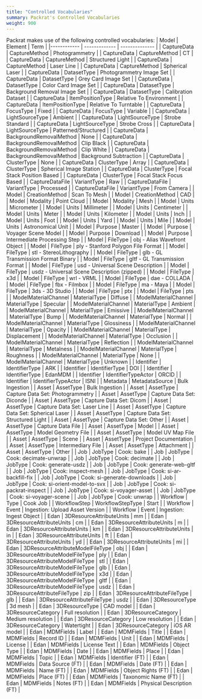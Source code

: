 ```yaml
---
title: "Controlled Vocabularies"
summary: Packrat's Controlled Vocabularies
weight: 900
---
```


Packrat makes use of the following controlled vocabularies:
|    Model    |    Element    |      Term      |
|------------ | ------------- | -------------- |
| CaptureData | CaptureMethod | Photogrammetry |
| CaptureData | CaptureMethod | CT |
| CaptureData | CaptureMethod | Structured Light |
| CaptureData | CaptureMethod | Laser Line |
| CaptureData | CaptureMethod | Spherical Laser |
| CaptureData | DatasetType | Photogrammetry Image Set |
| CaptureData | DatasetType | Grey Card Image Set |
| CaptureData | DatasetType | Color Card Image Set |
| CaptureData | DatasetType | Background Removal Image Set |
| CaptureData | DatasetType | Calibration Dataset |
| CaptureData | ItemPositionType | Relative To Environment |
| CaptureData | ItemPositionType | Relative To Turntable |
| CaptureData | FocusType | Fixed |
| CaptureData | FocusType | Variable |
| CaptureData | LightSourceType | Ambient |
| CaptureData | LightSourceType | Strobe Standard |
| CaptureData | LightSourceType | Strobe Cross |
| CaptureData | LightSourceType | Patterned/Structured |
| CaptureData | BackgroundRemovalMethod | None |
| CaptureData | BackgroundRemovalMethod | Clip Black |
| CaptureData | BackgroundRemovalMethod | Clip White |
| CaptureData | BackgroundRemovalMethod | Background Subtraction |
| CaptureData | ClusterType | None |
| CaptureData | ClusterType | Array |
| CaptureData | ClusterType | Spherical Image Station |
| CaptureData | ClusterType | Focal Stack Position Based |
| CaptureData | ClusterType | Focal Stack Focus Based |
| CaptureDataFile | VariantType | Raw |
| CaptureDataFile | VariantType | Processed |
| CaptureDataFile | VariantType | From Camera |
| Model | CreationMethod | Scan To Mesh |
| Model | CreationMethod | CAD |
| Model | Modality | Point Cloud |
| Model | Modality | Mesh |
| Model | Units | Micrometer |
| Model | Units | Millimeter |
| Model | Units | Centimeter |
| Model | Units | Meter |
| Model | Units | Kilometer |
| Model | Units | Inch |
| Model | Units | Foot |
| Model | Units | Yard |
| Model | Units | Mile |
| Model | Units | Astronomical Unit |
| Model | Purpose | Master |
| Model | Purpose | Voyager Scene Model |
| Model | Purpose | Download |
| Model | Purpose | Intermediate Processing Step |
| Model | FileType | obj - Alias Wavefront Object |
| Model | FileType | ply - Stanford Polygon File Format |
| Model | FileType | stl - StereoLithography |
| Model | FileType | glb - GL Transmission Format Binary |
| Model | FileType | gltf - GL Transmission Format |
| Model | FileType | usd - Universal Scene Description |
| Model | FileType | usdz - Universal Scene Description (zipped) |
| Model | FileType | x3d |
| Model | FileType | wrl - VRML |
| Model | FileType | dae - COLLADA |
| Model | FileType | fbx - Filmbox |
| Model | FileType | ma - Maya |
| Model | FileType | 3ds - 3D Studio |
| Model | FileType | ptx |
| Model | FileType | pts |
| ModelMaterialChannel | MaterialType | Diffuse |
| ModelMaterialChannel | MaterialType | Specular |
| ModelMaterialChannel | MaterialType | Ambient |
| ModelMaterialChannel | MaterialType | Emissive |
| ModelMaterialChannel | MaterialType | Bump |
| ModelMaterialChannel | MaterialType | Normal |
| ModelMaterialChannel | MaterialType | Glossiness |
| ModelMaterialChannel | MaterialType | Opacity |
| ModelMaterialChannel | MaterialType | Displacement |
| ModelMaterialChannel | MaterialType | Occlusion |
| ModelMaterialChannel | MaterialType | Reflection |
| ModelMaterialChannel | MaterialType | Metalness |
| ModelMaterialChannel | MaterialType | Roughness |
| ModelMaterialChannel | MaterialType | None |
| ModelMaterialChannel | MaterialType | Unknown |
| Identifier | IdentifierType | ARK |
| Identifier | IdentifierType | DOI |
| Identifier | IdentifierType | EdanMDM |
| Identifier | IdentifierTypeActor | ORCID |
| Identifier | IdentifierTypeActor | ISNI |
| Metadata | MetadataSource | Bulk Ingestion |
| Asset | AssetType | Bulk Ingestion |
| Asset | AssetType | Capture Data Set: Photogrammetry |
| Asset | AssetType | Capture Data Set: Diconde |
| Asset | AssetType | Capture Data Set: Dicom |
| Asset | AssetType | Capture Data Set: Laser Line |
| Asset | AssetType | Capture Data Set: Spherical Laser |
| Asset | AssetType | Capture Data Set: Structured Light |
| Asset | AssetType | Capture Data Set: Other |
| Asset | AssetType | Capture Data File |
| Asset | AssetType | Model |
| Asset | AssetType | Model Geometry File |
| Asset | AssetType | Model UV Map File |
| Asset | AssetType | Scene |
| Asset | AssetType | Project Documentation |
| Asset | AssetType | Intermediary File |
| Asset | AssetType | Attachment |
| Asset | AssetType | Other |
| Job | JobType | Cook: bake |
| Job | JobType | Cook: decimate-unwrap |
| Job | JobType | Cook: decimate |
| Job | JobType | Cook: generate-usdz |
| Job | JobType | Cook: generate-web-gltf |
| Job | JobType | Cook: inspect-mesh |
| Job | JobType | Cook: si-ar-backfill-fix |
| Job | JobType | Cook: si-generate-downloads |
| Job | JobType | Cook: si-orient-model-to-svx |
| Job | JobType | Cook: si-packrat-inspect |
| Job | JobType | Cook: si-voyager-asset |
| Job | JobType | Cook: si-voyager-scene |
| Job | JobType | Cook: unwrap |
| Workflow | Type | Cook Job |
| WorkflowStep | WorkflowStepType | Start |
| Workflow | Event | Ingestion: Upload Asset Version |
| Workflow | Event | Ingestion: Ingest Object |
| Edan | 3DResourceAttributeUnits | mm |
| Edan | 3DResourceAttributeUnits | cm |
| Edan | 3DResourceAttributeUnits | m |
| Edan | 3DResourceAttributeUnits | km |
| Edan | 3DResourceAttributeUnits | in |
| Edan | 3DResourceAttributeUnits | ft |
| Edan | 3DResourceAttributeUnits | yd |
| Edan | 3DResourceAttributeUnits | mi |
| Edan | 3DResourceAttributeModelFileType | obj |
| Edan | 3DResourceAttributeModelFileType | ply |
| Edan | 3DResourceAttributeModelFileType | stl |
| Edan | 3DResourceAttributeModelFileType | glb |
| Edan | 3DResourceAttributeModelFileType | x3d |
| Edan | 3DResourceAttributeModelFileType | gltf |
| Edan | 3DResourceAttributeModelFileType | usdz |
| Edan | 3DResourceAttributeFileType | zip |
| Edan | 3DResourceAttributeFileType | glb |
| Edan | 3DResourceAttributeFileType | usdz |
| Edan | 3DResourceType | 3d mesh |
| Edan | 3DResourceType | CAD model |
| Edan | 3DResourceCategory | Full resolution |
| Edan | 3DResourceCategory | Medium resolution |
| Edan | 3DResourceCategory | Low resolution |
| Edan | 3DResourceCategory | Watertight |
| Edan | 3DResourceCategory | iOS AR model |
| Edan | MDMFields | Label |
| Edan | MDMFields | Title |
| Edan | MDMFields | Record ID |
| Edan | MDMFields | Unit |
| Edan | MDMFields | License |
| Edan | MDMFields | License Text |
| Edan | MDMFields | Object Type |
| Edan | MDMFields | Date |
| Edan | MDMFields | Place |
| Edan | MDMFields | Topic |
| Edan | MDMFields | Identifier (FT) |
| Edan | MDMFields | Data Source (FT) |
| Edan | MDMFields | Date (FT) |
| Edan | MDMFields | Name (FT) |
| Edan | MDMFields | Object Rights (FT) |
| Edan | MDMFields | Place (FT) |
| Edan | MDMFields | Taxonomic Name (FT) |
| Edan | MDMFields | Notes (FT) |
| Edan | MDMFields | Physical Description (FT) |
